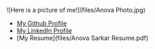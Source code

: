 ![Here is a picture of me!](files/Anova Photo.jpg)

- [My Github Profile](https://github.com/anova-sarkar)
- [My LinkedIn Profile](https://linkedin.com/in/anova-sarkar-04a7b3321)
- [My Resume](files/Anova Sarkar Resume.pdf)
